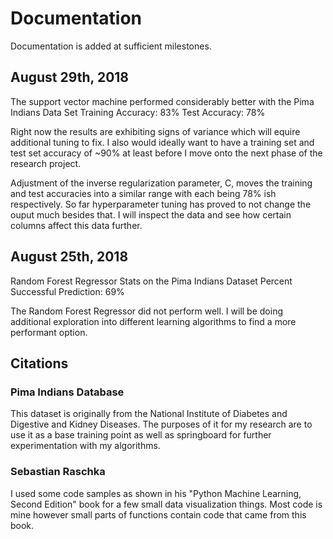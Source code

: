 # Documentation
Documentation is added at sufficient milestones.

## August 29th, 2018
The support vector machine performed considerably better with the Pima Indians Data Set
Training Accuracy: 83%
Test Accuracy: 78%

Right now the results are exhibiting signs of variance which will equire additional tuning to fix.
I also would ideally want to have a training set and test set accuracy of ~90% at least before I move
onto the next phase of the research project.

Adjustment of the inverse regularization parameter, C, moves the training and test accuracies into a similar range
with each being 78% ish respectively. So far hyperparameter tuning has proved to not change the ouput
much besides that. I will inspect the data and see how certain columns affect this data further.

## August 25th, 2018
Random Forest Regressor Stats on the Pima Indians Dataset
Percent Successful Prediction: 69%

The Random Forest Regressor did not perform well. I will be doing additional exploration into
different learning algorithms to find a more performant option.

## Citations
### Pima Indians Database
This dataset is originally from the National Institute of Diabetes and Digestive and Kidney Diseases.
The purposes of it for my research are to use it as a base training point as well as springboard for further
experimentation with my algorithms.

### Sebastian Raschka
I used some code samples as shown in his "Python Machine Learning, Second Edition" book for a few small data
visualization things. Most code is mine however small parts of functions contain code that came from this book.
